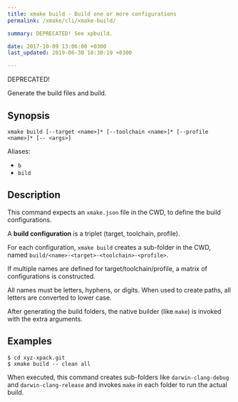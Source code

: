 ```yaml
---
title: xmake build - Build one or more configurations
permalink: /xmake/cli/xmake-build/

summary: DEPRECATED! See xpbuild.

date: 2017-10-09 13:06:00 +0300
last_updated: 2019-06-30 10:30:19 +0300

---
```


DEPRECATED!

Generate the build files and build.

## Synopsis

```
xmake build [--target <name>]* [--toolchain <name>]* [--profile <name>]* [-- <args>]
```

Aliases:
- `b`
- `bild`

## Description

This command expects an `xmake.json` file in the CWD, to define the
build configurations.

A **build configuration** is a triplet (target, toolchain, profile).

For each configuration, `xmake build` creates a sub-folder in the CWD,
named `build/<name>-<target>-<toolchain>-<profile>`.

If multiple names are defined for target/toolchain/profile, a
matrix of configurations is constructed.

All names must be letters, hyphens, or digits. When used to
create paths, all letters are converted to lower case.

After generating the build folders, the native builder (like `make`)
is invoked with the extra arguments.

## Examples

```console
$ cd xyz-xpack.git
$ xmake build -- clean all
```

When executed, this command creates sub-folders like `darwin-clang-debug` and
`darwin-clang-release` and invokes `make` in each folder
to run the actual build.

